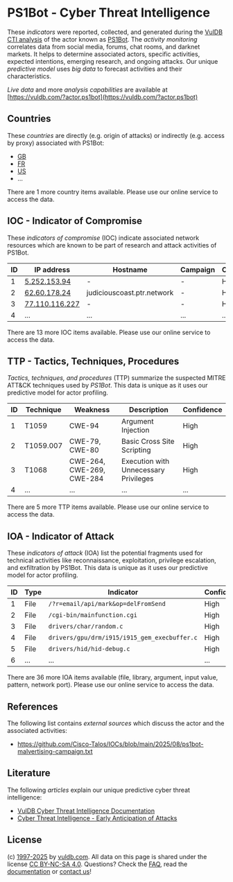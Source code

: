 # PS1Bot - Cyber Threat Intelligence

These _indicators_ were reported, collected, and generated during the [VulDB CTI analysis](https://vuldb.com/?kb.cti) of the actor known as [PS1Bot](https://vuldb.com/?actor.ps1bot). The _activity monitoring_ correlates data from social media, forums, chat rooms, and darknet markets. It helps to determine associated actors, specific activities, expected intentions, emerging research, and ongoing attacks. Our unique _predictive model_ uses _big data_ to forecast activities and their characteristics.

_Live data_ and more _analysis capabilities_ are available at [https://vuldb.com/?actor.ps1bot](https://vuldb.com/?actor.ps1bot)

## Countries

These _countries_ are directly (e.g. origin of attacks) or indirectly (e.g. access by proxy) associated with PS1Bot:

* [GB](https://vuldb.com/?country.gb)
* [FR](https://vuldb.com/?country.fr)
* [US](https://vuldb.com/?country.us)
* ...

There are 1 more country items available. Please use our online service to access the data.

## IOC - Indicator of Compromise

These _indicators of compromise_ (IOC) indicate associated network resources which are known to be part of research and attack activities of PS1Bot.

ID | IP address | Hostname | Campaign | Confidence
-- | ---------- | -------- | -------- | ----------
1 | [5.252.153.94](https://vuldb.com/?ip.5.252.153.94) | - | - | High
2 | [62.60.178.24](https://vuldb.com/?ip.62.60.178.24) | judiciouscoast.ptr.network | - | High
3 | [77.110.116.227](https://vuldb.com/?ip.77.110.116.227) | - | - | High
4 | ... | ... | ... | ...

There are 13 more IOC items available. Please use our online service to access the data.

## TTP - Tactics, Techniques, Procedures

_Tactics, techniques, and procedures_ (TTP) summarize the suspected MITRE ATT&CK techniques used by _PS1Bot_. This data is unique as it uses our predictive model for actor profiling.

ID | Technique | Weakness | Description | Confidence
-- | --------- | -------- | ----------- | ----------
1 | T1059 | CWE-94 | Argument Injection | High
2 | T1059.007 | CWE-79, CWE-80 | Basic Cross Site Scripting | High
3 | T1068 | CWE-264, CWE-269, CWE-284 | Execution with Unnecessary Privileges | High
4 | ... | ... | ... | ...

There are 5 more TTP items available. Please use our online service to access the data.

## IOA - Indicator of Attack

These _indicators of attack_ (IOA) list the potential fragments used for technical activities like reconnaissance, exploitation, privilege escalation, and exfiltration by PS1Bot. This data is unique as it uses our predictive model for actor profiling.

ID | Type | Indicator | Confidence
-- | ---- | --------- | ----------
1 | File | `/?r=email/api/mark&op=delFromSend` | High
2 | File | `/cgi-bin/mainfunction.cgi` | High
3 | File | `drivers/char/random.c` | High
4 | File | `drivers/gpu/drm/i915/i915_gem_execbuffer.c` | High
5 | File | `drivers/hid/hid-debug.c` | High
6 | ... | ... | ...

There are 36 more IOA items available (file, library, argument, input value, pattern, network port). Please use our online service to access the data.

## References

The following list contains _external sources_ which discuss the actor and the associated activities:

* https://github.com/Cisco-Talos/IOCs/blob/main/2025/08/ps1bot-malvertising-campaign.txt

## Literature

The following _articles_ explain our unique predictive cyber threat intelligence:

* [VulDB Cyber Threat Intelligence Documentation](https://vuldb.com/?kb.cti)
* [Cyber Threat Intelligence - Early Anticipation of Attacks](https://www.scip.ch/en/?labs.20201022)

## License

(c) [1997-2025](https://vuldb.com/?kb.changelog) by [vuldb.com](https://vuldb.com/?kb.about). All data on this page is shared under the license [CC BY-NC-SA 4.0](https://creativecommons.org/licenses/by-nc-sa/4.0/). Questions? Check the [FAQ](https://vuldb.com/?kb.faq), read the [documentation](https://vuldb.com/?kb) or [contact us](https://vuldb.com/?contact)!
